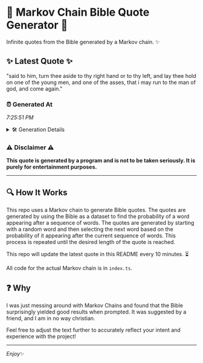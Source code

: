 # 📖 Markov Chain Bible Quote Generator 📖

Infinite quotes from the Bible generated by a Markov chain. ✨

## ✨ Latest Quote ✨
"said to him, turn thee aside to thy right hand or to thy left, and lay thee hold on one of the young men, and one of the asses, that i may run to the man of god, and come again."

### ⏰ Generated At
*7:25:51 PM*

<details>
    <summary>🛠️ Generation Details</summary>
    <p>
        <strong>🌱 Seed:</strong> said<br>
        <strong>🔄 Iterations:</strong> 40<br>
        <strong>📜 Context History:</strong><br>[ said ]: to<br>[ said, to ]: him,<br>[ said, to, him, ]: turn<br>[ said, to, him,, turn ]: thee<br>[ said, to, him,, turn, thee ]: aside<br>[ said, to, him,, turn, thee, aside ]: to<br>[ to, him,, turn, thee, aside, to ]: thy<br>[ him,, turn, thee, aside, to, thy ]: right<br>[ turn, thee, aside, to, thy, right ]: hand<br>[ thee, aside, to, thy, right, hand ]: or<br>[ aside, to, thy, right, hand, or ]: to<br>[ to, thy, right, hand, or, to ]: thy<br>[ thy, right, hand, or, to, thy ]: left,<br>[ right, hand, or, to, thy, left, ]: and<br>[ hand, or, to, thy, left,, and ]: lay<br>[ or, to, thy, left,, and, lay ]: thee<br>[ to, thy, left,, and, lay, thee ]: hold<br>[ thy, left,, and, lay, thee, hold ]: on<br>[ left,, and, lay, thee, hold, on ]: one<br>[ and, lay, thee, hold, on, one ]: of<br>[ lay, thee, hold, on, one, of ]: the<br>[ thee, hold, on, one, of, the ]: young<br>[ hold, on, one, of, the, young ]: men,<br>[ on, one, of, the, young, men, ]: and<br>[ one, of, the, young, men,, and ]: one<br>[ of, the, young, men,, and, one ]: of<br>[ the, young, men,, and, one, of ]: the<br>[ young, men,, and, one, of, the ]: asses,<br>[ men,, and, one, of, the, asses, ]: that<br>[ and, one, of, the, asses,, that ]: i<br>[ one, of, the, asses,, that, i ]: may<br>[ of, the, asses,, that, i, may ]: run<br>[ the, asses,, that, i, may, run ]: to<br>[ asses,, that, i, may, run, to ]: the<br>[ that, i, may, run, to, the ]: man<br>[ i, may, run, to, the, man ]: of<br>[ may, run, to, the, man, of ]: god,<br>[ run, to, the, man, of, god, ]: and<br>[ to, the, man, of, god,, and ]: come<br>[ the, man, of, god,, and, come ]: again.<br>
    </p>
</details>

### ⚠️ Disclaimer ⚠️
**This quote is generated by a program and is not to be taken seriously. It is purely for entertainment purposes.**

---

## 🔍 How It Works

This repo uses a Markov chain to generate Bible quotes. The quotes are generated by using the Bible as a dataset to find the probability of a word appearing after a sequence of words. The quotes are generated by starting with a random word and then selecting the next word based on the probability of it appearing after the current sequence of words. This process is repeated until the desired length of the quote is reached.

This repo will update the latest quote in this README every 10 minutes. ⏳

All code for the actual Markov chain is in `index.ts`.

## ❓ Why

I was just messing around with Markov Chains and found that the Bible surprisingly yielded good results when prompted. 
It was suggested by a friend, and I am in no way christian.

Feel free to adjust the text further to accurately reflect your intent and experience with the project!

---

*Enjoy*✨
